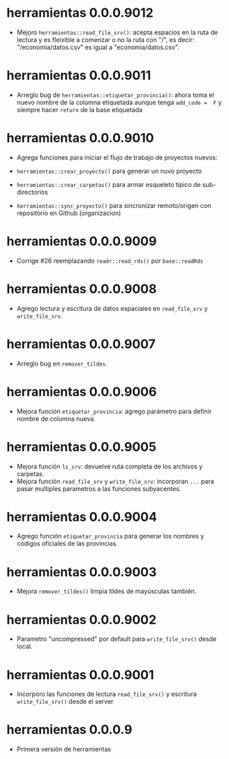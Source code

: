 # herramientas 0.0.0.9012

* Mejoro `herramientas::read_file_srv()`: acepta espacios en la ruta de lectura y es fleixible a comenzar o no la ruta con "/", es decir: "/economia/datos.csv" es igual a "economia/datos.csv".

# herramientas 0.0.0.9011

* Arreglo bug de `herramientas::etiquetar_provincia()`: ahora toma el nuevo nombre de la columna etiquetada aunque tenga `add_code =  F` y siempre hacer `return` de la base etiquetada

# herramientas 0.0.0.9010

* Agrega funciones para iniciar el flujo de trabajo de proyectos nuevos:

- `herramientas::crear_proyecto()` para generar un nuvo proyecto

- `herramientas::crear_carpetas()` para armar esqueleto típico de sub-directorios

- `herramientas::sync_proyecto()` para sincronizar remoto/origen con repositorio en Github (organizacion)

# herramientas 0.0.0.9009

* Corrige #26 reemplazando `readr::read_rds()` por `base::readRds`

# herramientas 0.0.0.9008

* Agrego lectura y escritura de datos espaciales en `read_file_srv` y `write_file_srv`.

# herramientas 0.0.0.9007

* Arreglo bug en `remover_tildes`.

# herramientas 0.0.0.9006

* Mejora función `etiquetar_provincia`: agrego parámetro para definir nombre de columna nueva.

# herramientas 0.0.0.9005

* Mejora función `ls_srv`: devuelve ruta completa de los archivos y carpetas.
* Mejora función `read_file_srv` y `write_file_srv`: incorporan `...` para pasar multiples parametros a las funciones subyacentes.

# herramientas 0.0.0.9004

* Agrego función `etiquetar_provincia` para generar los nombres y códigos oficiales de las provincias.

# herramientas 0.0.0.9003

* Mejora `remover_tildes()` limpia tildes de mayúsculas también.

# herramientas 0.0.0.9002

* Parametro "uncompressed" por default para `write_file_srv()` desde local.

# herramientas 0.0.0.9001

* Incorporo las funciones de lectura `read_file_srv()` y escritura `write_file_srv()` desde el server

# herramientas 0.0.0.9

* Primera versión de herramientas


